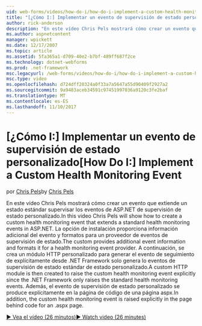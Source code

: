 ```yaml
---
uid: web-forms/videos/how-do-i/how-do-i-implement-a-custom-health-monitoring-event
title: "[¿Cómo I:] Implementar un evento de supervisión de estado personalizado | Documentos de Microsoft"
author: rick-anderson
description: "En este vídeo Chris Pels mostrará cómo crear un evento que extiende un estado estándar supervisar los eventos de ASP.NET de supervisión de estado personalizado. La pro personalizado..."
ms.author: aspnetcontent
manager: wpickett
ms.date: 12/17/2007
ms.topic: article
ms.assetid: 5fa365a1-d709-40e2-b7bf-489ff687f2ce
ms.technology: dotnet-webforms
ms.prod: .net-framework
msc.legacyurl: /web-forms/videos/how-do-i/how-do-i-implement-a-custom-health-monitoring-event
msc.type: video
ms.openlocfilehash: d724dff20324a0f33a7a5647a55d90409f2927a2
ms.sourcegitcommit: 9a9483aceb34591c97451997036a9120c3fe2baf
ms.translationtype: MT
ms.contentlocale: es-ES
ms.lasthandoff: 11/10/2017
---
```

<a name="how-do-i-implement-a-custom-health-monitoring-event"></a><span data-ttu-id="8018f-104">[¿Cómo I:] Implementar un evento de supervisión de estado personalizado</span><span class="sxs-lookup"><span data-stu-id="8018f-104">[How Do I:] Implement a Custom Health Monitoring Event</span></span>
====================
<span data-ttu-id="8018f-105">por [Chris Pels](https://twitter.com/chrispels)</span><span class="sxs-lookup"><span data-stu-id="8018f-105">by [Chris Pels](https://twitter.com/chrispels)</span></span>

<span data-ttu-id="8018f-106">En este vídeo Chris Pels mostrará cómo crear un evento que extiende un estado estándar supervisar los eventos de ASP.NET de supervisión de estado personalizado.</span><span class="sxs-lookup"><span data-stu-id="8018f-106">In this video Chris Pels will show how to create a custom health monitoring event that extends a standard health monitoring events in ASP.NET.</span></span> <span data-ttu-id="8018f-107">La opción de instalación proporciona información adicional del evento y formatos para un proveedor de eventos de supervisión de estado.</span><span class="sxs-lookup"><span data-stu-id="8018f-107">The custom provides additional event information and formats it for a health monitoring event provider.</span></span> <span data-ttu-id="8018f-108">A continuación, se crea un módulo HTTP personalizado para generar el evento de seguimiento de explícitamente desde .NET Framework solo genera lo eventos de supervisión de estado estándar de estado personalizado.</span><span class="sxs-lookup"><span data-stu-id="8018f-108">A custom HTTP module is then created to raise the custom health monitoring event explicitly since the .NET Framework only raises the standard health monitoring events.</span></span> <span data-ttu-id="8018f-109">Además, el evento de supervisión de estado personalizado se produce explícitamente en la página de código de una página aspx.</span><span class="sxs-lookup"><span data-stu-id="8018f-109">In addition, the custom health monitoring event is raised explicitly in the page behind code for an .aspx page.</span></span>

[<span data-ttu-id="8018f-110">&#9654; Vea el vídeo (26 minutos)</span><span class="sxs-lookup"><span data-stu-id="8018f-110">&#9654; Watch video (26 minutes)</span></span>](https://channel9.msdn.com/Blogs/ASP-NET-Site-Videos/how-do-i-implement-a-custom-health-monitoring-event)

